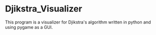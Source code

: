 # Djikstra_Visualizer
This program is a visualizer for Djikstra's algorithm written in python and using pygame as a GUI. 
